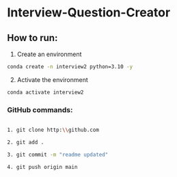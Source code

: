 # Interview-Question-Creator

## How to run:

1. Create an environment

```bash
conda create -n interview2 python=3.10 -y

```

2. Activate the environment

```bash
conda activate interview2

```

### GitHub commands:

```bash

1. git clone http:\\github.com

2. git add .

3. git commit -m "readme updated"

4. git push origin main

```